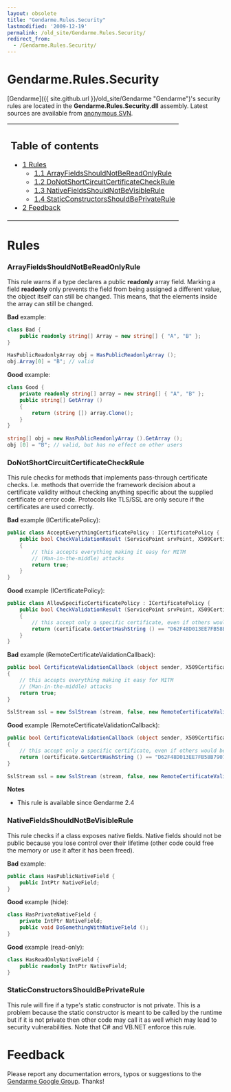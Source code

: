 ```yaml
---
layout: obsolete
title: "Gendarme.Rules.Security"
lastmodified: '2009-12-19'
permalink: /old_site/Gendarme.Rules.Security/
redirect_from:
  - /Gendarme.Rules.Security/
---
```


Gendarme.Rules.Security
=======================

[Gendarme]({{ site.github.url }}/old_site/Gendarme "Gendarme")'s security rules are located in the **Gendarme.Rules.Security.dll** assembly. Latest sources are available from [anonymous SVN](http://anonsvn.mono-project.com/viewcvs/trunk/mono-tools/gendarme/rules/Gendarme.Rules.Security/).

<table>
<col width="100%" />
<tbody>
<tr class="odd">
<td align="left"><h2>Table of contents</h2>
<ul>
<li><a href="#rules">1 Rules</a>
<ul>
<li><a href="#arrayfieldsshouldnotbereadonlyrule">1.1 ArrayFieldsShouldNotBeReadOnlyRule</a></li>
<li><a href="#donotshortcircuitcertificatecheckrule">1.2 DoNotShortCircuitCertificateCheckRule</a></li>
<li><a href="#nativefieldsshouldnotbevisiblerule">1.3 NativeFieldsShouldNotBeVisibleRule</a></li>
<li><a href="#staticconstructorsshouldbeprivaterule">1.4 StaticConstructorsShouldBePrivateRule</a></li>
</ul></li>
<li><a href="#feedback">2 Feedback</a></li>
</ul></td>
</tr>
</tbody>
</table>

Rules
=====

### ArrayFieldsShouldNotBeReadOnlyRule

This rule warns if a type declares a public **readonly** array field. Marking a field **readonly** only prevents the field from being assigned a different value, the object itself can still be changed. This means, that the elements inside the array can still be changed.

**Bad** example:

``` csharp
class Bad {
    public readonly string[] Array = new string[] { "A", "B" };
}
 
HasPublicReadonlyArray obj = HasPublicReadonlyArray ();
obj.Array[0] = "B"; // valid
```

**Good** example:

``` csharp
class Good {
    private readonly string[] array = new string[] { "A", "B" };
    public string[] GetArray ()
    {
        return (string []) array.Clone();
    }
}
 
string[] obj = new HasPublicReadonlyArray ().GetArray ();
obj [0] = "B"; // valid, but has no effect on other users
```

### DoNotShortCircuitCertificateCheckRule

This rule checks for methods that implements pass-through certificate checks. I.e. methods that override the framework decision about a certificate validity without checking anything specific about the supplied certificate or error code. Protocols like TLS/SSL are only secure if the certificates are used correctly.

**Bad** example (ICertificatePolicy):

``` csharp
public class AcceptEverythingCertificatePolicy : ICertificatePolicy {
    public bool CheckValidationResult (ServicePoint srvPoint, X509Certificate certificate, WebRequest request, int certificateProblem)
    {
        // this accepts everything making it easy for MITM
        // (Man-in-the-middle) attacks
        return true;
    }
}
```

**Good** example (ICertificatePolicy):

``` csharp
public class AllowSpecificCertificatePolicy : ICertificatePolicy {
    public bool CheckValidationResult (ServicePoint srvPoint, X509Certificate certificate, WebRequest request, int certificateProblem)
    {
        // this accept only a specific certificate, even if others would be ok
        return (certificate.GetCertHashString () == "D62F48D013EE7FB58B79074512670D9C5B3A5DA9");
    }
}
```

**Bad** example (RemoteCertificateValidationCallback):

``` csharp
public bool CertificateValidationCallback (object sender, X509Certificate certificate, X509Chain chain, SslPolicyErrors sslPolicyErrors)
{
    // this accepts everything making it easy for MITM
    // (Man-in-the-middle) attacks
    return true;
}
 
SslStream ssl = new SslStream (stream, false, new RemoteCertificateValidationCallback (CertificateValidationCallback), null);
```

**Good** example (RemoteCertificateValidationCallback):

``` csharp
public bool CertificateValidationCallback (object sender, X509Certificate certificate, X509Chain chain, SslPolicyErrors sslPolicyErrors)
{
    // this accept only a specific certificate, even if others would be ok
    return (certificate.GetCertHashString () == "D62F48D013EE7FB58B79074512670D9C5B3A5DA9");
}
 
SslStream ssl = new SslStream (stream, false, new RemoteCertificateValidationCallback (CertificateValidationCallback), null);
```

**Notes**

-   This rule is available since Gendarme 2.4

### NativeFieldsShouldNotBeVisibleRule

This rule checks if a class exposes native fields. Native fields should not be public because you lose control over their lifetime (other code could free the memory or use it after it has been freed).

**Bad** example:

``` csharp
public class HasPublicNativeField {
    public IntPtr NativeField;
}
```

**Good** example (hide):

``` csharp
class HasPrivateNativeField {
    private IntPtr NativeField;
    public void DoSomethingWithNativeField ();
}
```

**Good** example (read-only):

``` csharp
class HasReadOnlyNativeField {
    public readonly IntPtr NativeField;
}
```

### StaticConstructorsShouldBePrivateRule

This rule will fire if a type's static constructor is not private. This is a problem because the static constructor is meant to be called by the runtime but if it is not private then other code may call it as well which may lead to security vulnerabilities. Note that C\# and VB.NET enforce this rule.

Feedback
========

Please report any documentation errors, typos or suggestions to the [Gendarme Google Group](http://groups.google.com/group/gendarme). Thanks!

